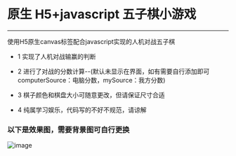 # 原生 H5+javascript 五子棋小游戏
---
使用H5原生canvas标签配合javascript实现的人机对战五子棋

 - 1 实现了人机对战输赢的判断
 
 - 2 进行了对战的分数计算--(默认未显示在界面，如有需要自行添加即可 computerSource：电脑分数，mySource：我方分数)
 
 - 3 棋子颜色和棋盘大小可随意更改，但请保证尺寸合适

 - 4 纯属学习娱乐，代码写的不好不规范，请谅解

  ### 以下是效果图，需要背景图可自行更换

![image](https://github.com/1angy/gobang/blob/master/3f1589e8ecb749ee92612ab859bce7e4.png)<br>